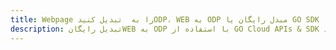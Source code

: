 ---title: Webpage را به  تبدیل کنیدODP، WEB به ODP مبدل رایگان یا GO SDKdescription: تبدیل رایگانWEB به ODP با استفاده از GO Cloud APIs & SDK همچنین اسناد PDF را در Cloud ایجاد، ویرایش و رندر کنید.---